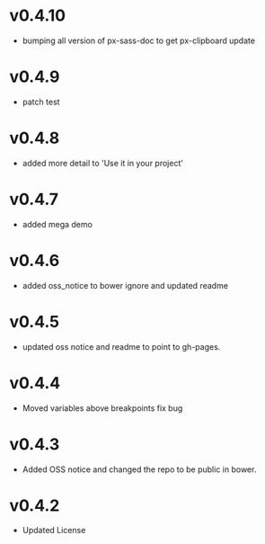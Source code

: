 
v0.4.10
==================
* bumping all version of px-sass-doc to get px-clipboard update


v0.4.9
==================
* patch test

v0.4.8
==============================
* added more detail to 'Use it in your project'

v0.4.7
==============================
* added mega demo

v0.4.6
==============================
* added oss_notice to bower ignore and updated readme

v0.4.5
==============================
* updated oss notice and readme to point to gh-pages.

v0.4.4
==============================
* Moved variables above breakpoints fix bug

v0.4.3
==============================
* Added OSS notice and changed the repo to be public in bower.

v0.4.2
====================
* Updated License
